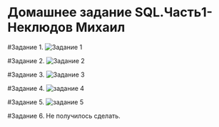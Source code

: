 # Домашнее задание SQL.Часть1-Неклюдов Михаил


#Задание 1.
![Задание 1](https://github.com/MikhailNeklyudov/hw_11-01/assets/130427747/15f27570-cabf-4889-8d8a-0f19a766c92e)


#Задание 2.
![Задание 2](https://github.com/MikhailNeklyudov/hw_11-01/assets/130427747/7e36a381-ed75-47a3-ab45-64a8d71017a3)


#Задание 3.
![Задание 3](https://github.com/MikhailNeklyudov/hw_11-01/assets/130427747/d398b6ba-92eb-43b4-a8b7-5adfc4d9dd5c)


#Задание 4.
![задание 4](https://github.com/MikhailNeklyudov/hw_11-01/assets/130427747/e05629a0-578e-426f-9edc-51b474863c49)


#Задание 5.
![задание 5](https://github.com/MikhailNeklyudov/hw_11-01/assets/130427747/708afff1-b2ab-4a17-bfbf-67ab5560a3c7)


#Задание 6.
Не получилось сделать. 
